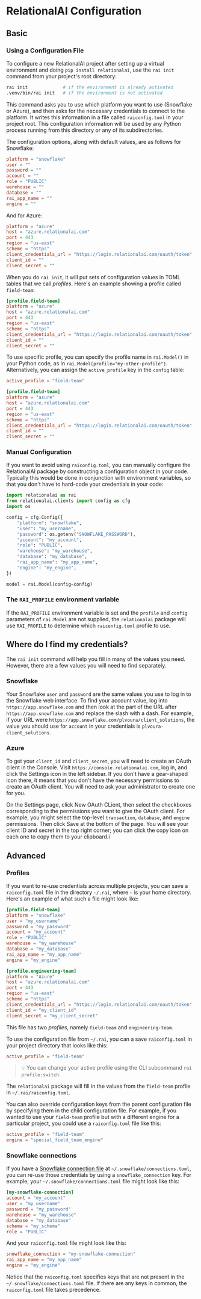 
# RelationalAI Configuration

## Basic

### Using a Configuration File

To configure a new RelationalAI project after setting up a virtual environment and doing `pip install relationalai`, use the `rai init` command from your project's root directory:

```sh
rai init             # if the environment is already activated
.venv/bin/rai init   # if the environment is not activated
```

This command asks you to use which platform you want to use (Snowflake or Azure), and then asks for the necessary credentials to connect to the platform. It writes this information in a file called `raiconfig.toml` in your project root. This configuration information will be used by any Python process running from this directory or any of its subdirectories.

The configuration options, along with default values, are as follows for Snowflake:

```toml
platform = "snowflake"
user = ""
password = ""
account = ""
role = "PUBLIC"
warehouse = ""
database = ""
rai_app_name = ""
engine = ""
```

And for Azure:

```toml
platform = "azure"
host = "azure.relationalai.com"
port = 443
region = "us-east"
scheme = "https"
client_credentials_url = "https://login.relationalai.com/oauth/token"
client_id = ""
client_secret = ""
```

When you do `rai init`, it will put sets of configuration values in TOML tables that we call *profiles*. Here's an example showing a profile called `field-team`:

```toml
[profile.field-team]
platform = "azure"
host = "azure.relationalai.com"
port = 443
region = "us-east"
scheme = "https"
client_credentials_url = "https://login.relationalai.com/oauth/token"
client_id = ""
client_secret = ""
```

To use specific profile, you can specify the profile name in `rai.Model()` in your Python code, as in `rai.Model(profile="my-other-profile")`. Alternatively, you can assign the `active_profile` key in the `config` table:

```toml
active_profile = "field-team"

[profile.field-team]
platform = "azure"
host = "azure.relationalai.com"
port = 443
region = "us-east"
scheme = "https"
client_credentials_url = "https://login.relationalai.com/oauth/token"
client_id = ""
client_secret = ""
```

### Manual Configuration

If you want to avoid using `raiconfig.toml`, you can manually configure the RelationalAI package by constructing a configuration object in your code. Typically this would be done in conjunction with environment variables, so that you don't have to hard-code your credentials in your code:

```python
import relationalai as rai
from relationalai.clients import config as cfg
import os

config = cfg.Config({
    "platform": "snowflake",
    "user": "my_username",
    "password": os.getenv("SNOWFLAKE_PASSWORD"),
    "account": "my_account",
    "role": "PUBLIC",
    "warehouse": "my_warehouse",
    "database": "my_database",
    "rai_app_name": "my_app_name",
    "engine": "my_engine",
})

model = rai.Model(config=config)
```

### The `RAI_PROFILE` environment variable

If the `RAI_PROFILE` environment variable is set and the `profile` and `config` parameters of `rai.Model` are not supplied, the `relationalai` package will use `RAI_PROFILE` to determine which `raiconfig.toml` profile to use.

## Where do I find my credentials?

The `rai init` command will help you fill in many of the values you need. However, there are a few values you will need to find separately.

### Snowflake

Your Snowflake `user` and `password` are the same values you use to log in to the Snowflake web interface. To find your account value, log into `https://app.snowflake.com` and then look at the part of the URL after `https://app.snowflake.com` and replace the slash with a dash. For example, if your URL were `https://app.snowflake.com/plvoura/client_solutions`, the value you should use for `account` in your credentials is `plvoura-client_solutions`.

### Azure

To get your `client_id` and `client_secret`, you will need to create an OAuth client in the Console. Visit `https://console.relationalai.com`, log in, and click the Settings icon in the left sidebar. If you don't have a gear-shaped icon there, it means that you don't have the necessary permissions to create an OAuth client. You will need to ask your administrator to create one for you.

On the Settings page, click New OAuth CLient, then select the checkboxes corresponding to the permissions you want to give the OAuth client. For example, you might select the top-level `transaction`, `database`, and `engine` permissions. Then click Save at the bottom of the page. You will see your client ID and secret in the top right corner; you can click the copy icon on each one to copy them to your clipboard.i

## Advanced

### Profiles

If you want to re-use credentials across multiple projects, you can save a `raiconfig.toml` file in the directory `~/.rai`, where `~` is your home directory. Here's an example of what such a file might look like:

```toml
[profile.field-team]
platform = "snowflake"
user = "my_username"
password = "my_password"
account = "my_account"
role = "PUBLIC"
warehouse = "my_warehouse"
database = "my_database"
rai_app_name = "my_app_name"
engine = "my_engine"

[profile.engineering-team]
platform = "Azure"
host = "azure.relationalai.com"
port = 443
region = "us-east"
scheme = "https"
client_credentials_url = "https://login.relationalai.com/oauth/token"
client_id = "my_client_id"
client_secret = "my_client_secret"
```

This file has two *profiles*, namely `field-team` and `engineering-team`.

To use the configuration file from `~/.rai`, you can a save `raiconfig.toml` in your project directory that looks like this:

```toml
active_profile = "field-team"
```

> :bulb: You can change your active profile using the CLI subcommand `rai profile:switch`.

The `relationalai` package will fill in the values from the `field-team` profile in `~/.rai/raiconfig.toml`.

You can also override configuration keys from the parent configuration file by specifying them in the child configuration file. For example, if you wanted to use your `field-team` profile but with a different engine for a particular project, you could use a `raiconfig.toml` file like this:

```toml
active_profile = "field-team"
engine = "special_field_team_engine"
```

### Snowflake connections

If you have a [Snowflake connection file](https://docs.snowflake.com/en/developer-guide/python-connector/python-connector-connect#connecting-using-the-connections-toml-file) at `~/.snowflake/connections.toml`, you can re-use those credentials by using a `snowflake_connection` key. For example, your `~/.snowflake/connections.toml` file might look like this:

```toml
[my-snowflake-connection]
account = "my_account"
user = "my_username"
password = "my_password"
warehouse = "my_warehouse"
database = "my_database"
schema = "my_schema"
role = "PUBLIC"
```

And your `raiconfig.toml` file might look like this:

```toml
snowflake_connection = "my-snowflake-connection"
rai_app_name = "my_app_name"
engine = "my_engine"
```

Notice that the `raiconfig.toml` specifies keys that are not present in the `~/.snowflake/connections.toml` file. If there are any keys in common, the `raiconfig.toml` file takes precedence.